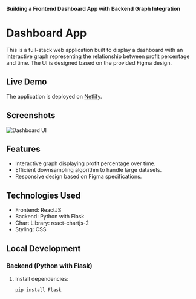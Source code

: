 **Building a Frontend Dashboard App with Backend Graph Integration**

# Dashboard App

This is a full-stack web application built to display a dashboard with an interactive graph representing the relationship between profit percentage and time. The UI is designed based on the provided Figma design.

## Live Demo

The application is deployed on [Netlify](https://your-netlify-deployed-link.com).

## Screenshots

![Dashboard UI](./screenshots/dashboard-ui.png)

## Features

- Interactive graph displaying profit percentage over time.
- Efficient downsampling algorithm to handle large datasets.
- Responsive design based on Figma specifications.

## Technologies Used

- Frontend: ReactJS
- Backend: Python with Flask
- Chart Library: react-chartjs-2
- Styling: CSS

## Local Development

### Backend (Python with Flask)

1. Install dependencies:

   ```bash
   pip install Flask


